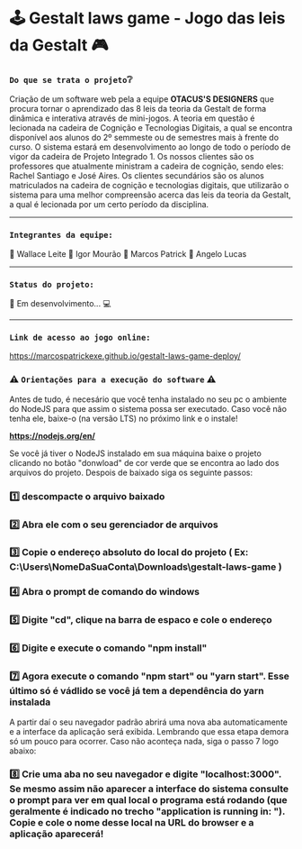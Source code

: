 # :joystick: Gestalt laws game - Jogo das leis da Gestalt :video_game:

### `Do que se trata o projeto`:grey_question:

Criação de um software web pela a equipe <strong>OTACUS'S DESIGNERS</strong> que procura tornar o aprendizado das 8 leis da teoria da Gestalt de forma dinâmica e interativa através de mini-jogos. A teoria em questão é lecionada na cadeira de Cognição e Tecnologias Digitais, a qual se encontra disponível aos alunos do 2º semmeste ou de semestres mais à frente do curso. O sistema estará em desenvolvimento ao longo de todo o período de vigor da cadeira de Projeto Integrado 1. Os nossos clientes são os professores que atualmente ministram a cadeira de cognição, sendo eles: Rachel Santiago e José Aires. Os clientes secundários são os alunos matriculados na cadeira de cognição e tecnologias digitais, que utilizarão o sistema para uma melhor compreensão acerca das leis da teoria da Gestalt, a qual é lecionada por um certo período da disciplina.

<Hr />

### `Integrantes da equipe:`

:large_orange_diamond: Wallace Leite
:large_orange_diamond: Igor Mourão
:large_orange_diamond: Marcos Patrick
:large_orange_diamond: Angelo Lucas

<Hr />

### `Status do projeto:`
:pushpin: Em desenvolvimento... :computer:

<Hr />

### `Link de acesso ao jogo online:`
https://marcospatrickexe.github.io/gestalt-laws-game-deploy/

### :warning: `Orientações para a execução do software` :warning:

Antes de tudo, é necesário que você tenha instalado no seu pc o ambiente do NodeJS para que assim o sistema possa ser executado.
Caso você não tenha ele, baixe-o (na versão LTS) no próximo link e o instale!

<strong>https://nodejs.org/en/</strong>

Se você já tiver o NodeJS instalado em sua máquina baixe o projeto clicando no botão "donwload" de cor verde que se encontra ao lado dos arquivos do projeto.
Despois de baixado siga os seguinte passos:

### :one: descompacte o arquivo baixado
### :two: Abra ele com o seu gerenciador de arquivos
### :three: Copie o endereço absoluto do local do projeto ( Ex: C:\Users\NomeDaSuaConta\Downloads\gestalt-laws-game )
### :four: Abra o prompt de comando do windows
### :five: Digite "cd", clique na barra de espaco e cole o endereço
### :six: Digite e execute o comando "npm install"
### :seven: Agora execute o comando "npm start" ou "yarn start". Esse último só é vádlido se você já tem a dependência do yarn instalada

A partir daí o seu navegador padrão abrirá uma nova aba automaticamente e a interface da aplicação será exibida. Lembrando que essa etapa demora só um pouco para ocorrer.
Caso não aconteça nada, siga o passo 7 logo abaixo:

### :eight: Crie uma aba no seu navegador e digite "localhost:3000". Se mesmo assim não aparecer a interface do sistema consulte o prompt para ver em qual local o programa está rodando (que geralmente é indicado no trecho "application is running in: "). Copie e cole o nome desse local na URL do browser e a aplicação aparecerá!
